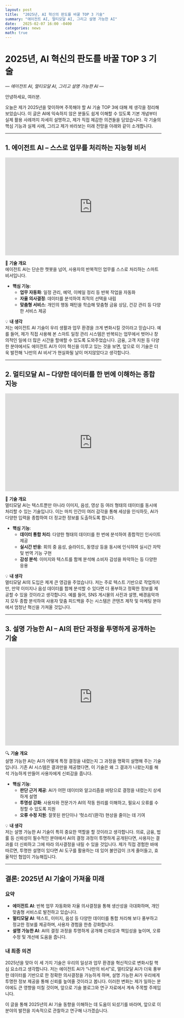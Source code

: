 ```yaml
---
layout: post
title:  "2025년, AI 혁신의 판도를 바꿀 TOP 3 기술"
summary: "에이전트 AI, 멀티모달 AI, 그리고 설명 가능한 AI"
date:   2025-02-07 16:00 -0400
categories: news
math: true
---
```


# 2025년, AI 혁신의 판도를 바꿀 TOP 3 기술  
*— 에이전트 AI, 멀티모달 AI, 그리고 설명 가능한 AI —*

안녕하세요, 여러분.  

오늘은 제가 2025년을 맞이하며 주목해야 할 AI 기술 TOP 3에 대해 제 생각을 정리해 보았습니다. 이 글은 AI에 익숙하지 않은 분들도 쉽게 이해할 수 있도록 기본 개념부터 실제 활용 사례까지 자세히 설명하고, 제가 직접 체감한 의견들을 담았습니다. 각 기술의 핵심 기능과 실제 사례, 그리고 제가 바라보는 미래 전망을 아래와 같이 소개합니다.

---

## 1. 에이전트 AI – 스스로 업무를 처리하는 지능형 비서  



<iframe width="560" height="315" 
  src="https://www.youtube.com/embed/cUsSAxwEs8Y?si=SpSfy9c9QXGGTcKW" 
  title="YouTube video player" 
  frameborder="0" 
  allow="accelerometer; autoplay; clipboard-write; encrypted-media; gyroscope; picture-in-picture; web-share" 
  referrerpolicy="strict-origin-when-cross-origin" 
  allowfullscreen>
</iframe>



🔧 **기술 개요**  
에이전트 AI는 단순한 챗봇을 넘어, 사용자의 반복적인 업무를 스스로 처리하는 스마트 비서입니다.  
- **핵심 기능**:  
  - **업무 자동화**: 일정 관리, 예약, 이메일 정리 등 반복 작업을 자동화  
  - **자율 의사결정**: 데이터를 분석하여 최적의 선택을 내림  
  - **맞춤형 서비스**: 개인의 행동 패턴을 학습해 맞춤형 금융 상담, 건강 관리 등 다양한 서비스 제공

💡 **내 생각**  
저는 에이전트 AI 기술이 우리 생활과 업무 환경을 크게 변화시킬 것이라고 믿습니다. 예를 들어, 제가 직접 사용해 본 스마트 일정 관리 시스템은 반복되는 업무에서 벗어나 창의적인 일에 더 많은 시간을 할애할 수 있도록 도와주었습니다. 금융, 고객 지원 등 다양한 분야에서도 에이전트 AI가 이미 혁신을 이루고 있는 것을 보면, 앞으로 이 기술은 더욱 발전해 ‘나만의 AI 비서’가 현실화될 날이 머지않았다고 생각합니다.

---

## 2. 멀티모달 AI – 다양한 데이터를 한 번에 이해하는 종합 지능  



<iframe width="560" height="315" 
  src="https://www.youtube.com/embed/lz7rcQUI10c?si=isJgbdZNBNIAQT0H" 
  title="YouTube video player" 
  frameborder="0" 
  allow="accelerometer; autoplay; clipboard-write; encrypted-media; gyroscope; picture-in-picture; web-share" 
  referrerpolicy="strict-origin-when-cross-origin" 
  allowfullscreen>
</iframe>


🎨 **기술 개요**  
멀티모달 AI는 텍스트뿐만 아니라 이미지, 음성, 영상 등 여러 형태의 데이터를 동시에 처리할 수 있는 기술입니다. 이는 마치 인간이 여러 감각을 통해 세상을 인식하듯, AI가 다양한 입력을 종합하여 더 정교한 정보를 도출하도록 합니다.  
- **핵심 기능**:  
  - **데이터 통합 처리**: 다양한 형태의 데이터를 한 번에 분석하여 종합적인 인사이트 제공  
  - **실시간 반응**: 회의 중 음성, 슬라이드, 동영상 등을 동시에 인식하여 실시간 자막 및 번역 기능 구현  
  - **감성 분석**: 이미지와 텍스트를 함께 분석해 소비자 감성을 파악하는 등 다양한 응용

💡 **내 생각**  
멀티모달 AI의 도입은 제게 큰 영감을 주었습니다. 저는 주로 텍스트 기반으로 작업하지만, 만약 이미지나 음성 데이터를 함께 분석할 수 있다면 더 풍부하고 정확한 정보를 제공할 수 있을 것이라고 생각합니다. 예를 들어, SNS 게시물의 사진과 설명, 배경음악까지 모두 종합 분석하여 사용자 맞춤 피드백을 주는 시스템은 콘텐츠 제작 및 마케팅 분야에서 엄청난 혁신을 가져올 것입니다.

---

## 3. 설명 가능한 AI – AI의 판단 과정을 투명하게 공개하는 기술  



<iframe width="560" height="315" 
  src="https://www.youtube.com/embed/0Lf7VKEclQM?si=F86bFJPXwKlx0CKn" 
  title="YouTube video player" 
  frameborder="0" 
  allow="accelerometer; autoplay; clipboard-write; encrypted-media; gyroscope; picture-in-picture; web-share" referrerpolicy="strict-origin-when-cross-origin" 
  allowfullscreen>
</iframe>



🔍 **기술 개요**  
설명 가능한 AI는 AI가 어떻게 특정 결정을 내렸는지 그 과정을 명확히 설명해 주는 기술입니다. 기존 AI 시스템은 결과만을 제공했다면, 이 기술은 왜 그 결과가 나왔는지를 해석 가능하게 만들어 사용자에게 신뢰감을 줍니다.  
- **핵심 기능**:  
  - **판단 근거 제공**: AI가 어떤 데이터와 알고리즘을 바탕으로 결정을 내렸는지 상세하게 설명  
  - **투명성 강화**: 사용자와 전문가가 AI의 작동 원리를 이해하고, 필요시 오류를 수정할 수 있도록 지원  
  - **오류 수정 지원**: 잘못된 판단이나 ‘헛소리’(환각) 현상을 줄이는 데 기여

💡 **내 생각**  
저는 설명 가능한 AI 기술이 특히 중요한 역할을 할 것이라고 생각합니다. 의료, 금융, 법률 등 신뢰성이 필수적인 분야에서 AI의 결정 과정이 투명하게 공개된다면, 사용자는 결과를 더 신뢰하고 그에 따라 의사결정을 내릴 수 있을 것입니다. 제가 직접 경험한 바에 따르면, 투명한 설명이 있다면 AI 도구를 활용하는 데 있어 불안감이 크게 줄어들고, 효율적인 협업이 가능해집니다.

---

## 결론: 2025년 AI 기술이 가져올 미래  
### 요약  
- **에이전트 AI**: 반복 업무 자동화와 자율 의사결정을 통해 생산성을 극대화하며, 개인 맞춤형 서비스로 발전하고 있습니다.  
- **멀티모달 AI**: 텍스트, 이미지, 음성 등 다양한 데이터를 통합 처리해 보다 풍부하고 정교한 정보를 제공하며, 사용자 경험을 한층 강화합니다.  
- **설명 가능한 AI**: AI의 결정 과정을 투명하게 공개해 신뢰성과 책임성을 높이며, 오류 수정 및 개선에 도움을 줍니다.

### 내 최종 의견  
2025년을 맞아 이 세 가지 기술은 우리의 일상과 업무 환경을 혁신적으로 변화시킬 핵심 요소라고 생각합니다. 저는 에이전트 AI가 “나만의 비서”로, 멀티모달 AI가 더욱 풍부한 데이터를 기반으로 한 정확한 의사결정을 가능하게 하며, 설명 가능한 AI가 우리에게 투명한 정보 제공을 통해 신뢰를 높여줄 것이라고 봅니다. 이러한 변화는 제가 일하는 분야에도 큰 영향을 미칠 것이며, 앞으로 기술 블로그와 연구 자료에서 계속 주목할 주제입니다.

이 글을 통해 2025년의 AI 기술 동향을 이해하는 데 도움이 되셨기를 바라며, 앞으로 이 분야의 발전을 지속적으로 관찰하고 연구해 나가겠습니다.
